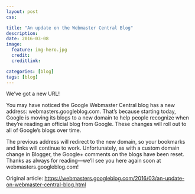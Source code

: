 ```yaml
---
layout: post
css:

title: "An update on the Webmaster Central Blog"
description:
date: 2016-03-08
image:
  feature: img-hero.jpg
  credit:
  creditlink:

categories: [blog]
tags: [blog]
---
```


We’ve got a new URL!

You may have noticed the Google Webmaster Central blog has a new address: webmasters.googleblog.com.
That’s because starting today, Google is moving its blogs to a new domain to help people recognize when they’re reading an official blog from Google. These changes will roll out to all of Google’s blogs over time.

The previous address will redirect to the new domain, so your bookmarks and links will continue to work. Unfortunately, as with a custom domain change in Blogger, the Google+ comments on the blogs have been reset.
Thanks as always for reading—we’ll see you here again soon at webmasters.googleblog.com!

Original article: <https://webmasters.googleblog.com/2016/03/an-update-on-webmaster-central-blog.html>
